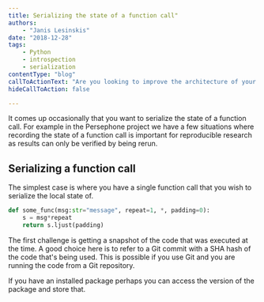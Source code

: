 ```yaml
---
title: Serializing the state of a function call"
authors:
    - "Janis Lesinskis"
date: "2018-12-28"
tags:
    - Python
    - introspection
    - serialization
contentType: "blog"
callToActionText: "Are you looking to improve the architecture of your Python programs? Fill in the form below with some details and one of our Python experts will get back to you."
hideCallToAction: false

---
```


It comes up occasionally that you want to serialize the state of a function call. For example in the Persephone project we have a few situations where recording the state of a function call is important for reproducible research as results can only be verified by being rerun.

## Serializing a function call

The simplest case is where you have a single function call that you wish to serialize the local state of.

```python
def some_func(msg:str="message", repeat=1, *, padding=0):
    s = msg*repeat
    return s.ljust(padding)
```

The first challenge is getting a snapshot of the code that was executed at the time. A good choice here is to refer to a Git commit with a SHA hash of the code that's being used. This is possible if you use Git and you are running the code from a Git repository.

If you have an installed package perhaps you can access the version of the package and store that.